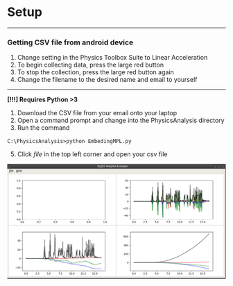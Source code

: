 
# Setup
------------------------------
### Getting CSV file from android device
1. Change setting in the Physics Toolbox Suite to Linear Acceleration
2. To begin collecting data, press the large red button
3. To stop the collection, press the large red button again
4. Change the filename to the desired name and email to yourself
---------------------------------------

**[!!!] Requires Python >3**

1. Download the CSV file from your email onto your laptop
2. Open a command prompt and change into the PhysicsAnalysis directory
3. Run the command

```
C:\PhysicsAnalysis>python EmbedingMPL.py
```

5. Click *file* in the top left corner and open your csv file 


![Window](https://github.com/jonaylor89/PhysicsAnalysis/blob/master/Images/GridLayout.png)
